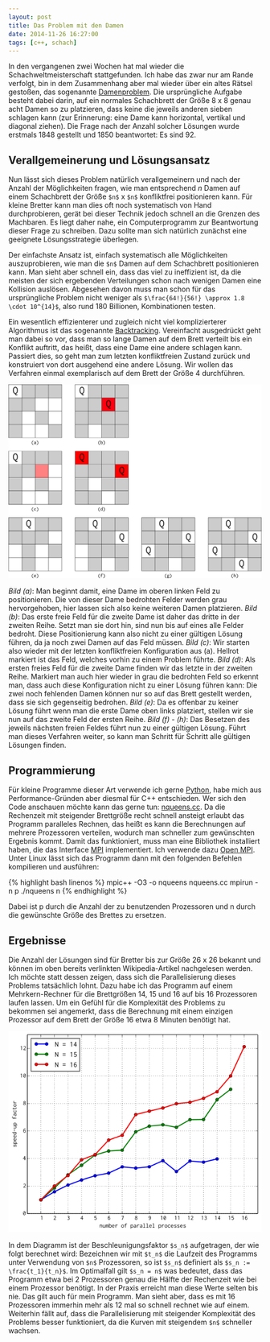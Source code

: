 ```yaml
---
layout: post
title: Das Problem mit den Damen
date: 2014-11-26 16:27:00
tags: [c++, schach]
---
```


In den vergangenen zwei Wochen hat mal wieder die Schachweltmeisterschaft stattgefunden. Ich habe das zwar nur am Rande verfolgt, bin in dem Zusammenhang aber mal wieder über ein altes Rätsel gestoßen, das sogenannte [Damenproblem][damenproblem]. Die ursprüngliche Aufgabe besteht dabei darin, auf ein normales Schachbrett der Größe 8 x 8 genau acht Damen so zu platzieren, dass keine die jeweils anderen sieben schlagen kann (zur Erinnerung: eine Dame kann horizontal, vertikal und diagonal ziehen). Die Frage nach der Anzahl solcher Lösungen wurde erstmals 1848 gestellt und 1850 beantwortet: Es sind 92.

## Verallgemeinerung und Lösungsansatz

Nun lässt sich dieses Problem natürlich verallgemeinern und nach der Anzahl der Möglichkeiten fragen, wie man entsprechend *n* Damen auf einem Schachbrett der Größe `$n$` x `$n$` konfliktfrei positionieren kann. Für kleine Bretter kann man dies oft noch systematisch von Hand durchprobieren, gerät bei dieser Technik jedoch schnell an die Grenzen des Machbaren. Es liegt daher nahe, ein Computerprogramm zur Beantwortung dieser Frage zu schreiben. Dazu sollte man sich natürlich zunächst eine geeignete Lösungsstrategie überlegen.

Der einfachste Ansatz ist, einfach systematisch alle Möglichkeiten auszuprobieren, wie man die `$n$` Damen auf dem Schachbrett positionieren kann. Man sieht aber schnell ein, dass das viel zu ineffizient ist, da die meisten der sich ergebenden Verteilungen schon nach wenigen Damen eine Kollision auslösen. Abgesehen davon muss man schon für das ursprüngliche Problem nicht weniger als `$\frac{64!}{56!} \approx 1.8 \cdot 10^{14}$`, also rund 180 Billionen, Kombinationen testen.

Ein wesentlich effizienterer und zugleich nicht viel komplizierterer Algorithmus ist das sogenannte [Backtracking][backtracking]. Vereinfacht ausgedrückt geht man dabei so vor, dass man so lange Damen auf dem Brett verteilt bis ein Konflikt auftritt, das heißt, dass eine Dame eine andere schlagen kann. Passiert dies, so geht man zum letzten konfliktfreien Zustand zurück und konstruiert von dort ausgehend eine andere Lösung. Wir wollen das Verfahren einmal exemplarisch auf dem Brett der Größe 4 durchführen.

<object data="/media/images/chess-backtrace.svg"><img src="/media/images/chess-backtrace.png" /></object>

*Bild (a)*: Man beginnt damit, eine Dame im oberen linken Feld zu positionieren. Die von dieser Dame bedrohten Felder werden grau hervorgehoben, hier lassen sich also keine weiteren Damen platzieren. *Bild (b)*: Das erste freie Feld für die zweite Dame ist daher das dritte in der zweiten Reihe. Setzt man sie dort hin, sind nun bis auf eines alle Felder bedroht. Diese Positionierung kann also nicht zu einer gültigen Lösung führen, da ja noch zwei Damen auf das Feld müssen. *Bild (c)*: Wir starten also wieder mit der letzten konfliktfreien Konfiguration aus (a). Hellrot markiert ist das Feld, welches vorhin zu einem Problem führte. *Bild (d)*: Als ersten freies Feld für die zweite Dame finden wir das letzte in der zweiten Reihe. Markiert man auch hier wieder in grau die bedrohten Feld so erkennt man, dass auch diese Konfiguration nicht zu einer Lösung führen kann: Die zwei noch fehlenden Damen können nur so auf das Brett gestellt werden, dass sie sich gegenseitig bedrohen. *Bild (e)*: Da es offenbar zu keiner Lösung führt wenn man die erste Dame oben links platziert, stellen wir sie nun auf das zweite Feld der ersten Reihe. *Bild (f) - (h)*: Das Besetzen des jeweils nächsten freien Feldes führt nun zu einer gültigen Lösung. Führt man dieses Verfahren weiter, so kann man Schritt für Schritt alle gültigen Lösungen finden.

## Programmierung

Für kleine Programme dieser Art verwende ich gerne [Python][python], habe mich aus Performance-Gründen aber diesmal für C++ entschieden. Wer sich den Code anschauen möchte kann das gerne tun: [nqueens.cc][nqueens.cc]. Da die Rechenzeit mit steigender Brettgröße recht schnell ansteigt erlaubt das Programm paralleles Rechnen, das heißt es kann die Berechnungen auf mehrere Prozessoren verteilen, wodurch man schneller zum gewünschten Ergebnis kommt. Damit das funktioniert, muss man eine Bibliothek installiert haben, die das Interface [MPI][mpi] implementiert. Ich verwende dazu [Open MPI][openmpi]. Unter Linux lässt sich das Programm dann mit den folgenden Befehlen kompilieren und ausführen:

{% highlight bash linenos %}
mpic++ -O3 -o nqueens nqueens.cc
mpirun -n p ./nqueens n
{% endhighlight %}

Dabei ist p durch die Anzahl der zu benutzenden Prozessoren und n durch die gewünschte Größe des Brettes zu ersetzen.

## Ergebnisse

Die Anzahl der Lösungen sind für Bretter bis zur Größe 26 x 26 bekannt und können im oben bereits verlinkten Wikipedia-Artikel nachgelesen werden. Ich möchte statt dessen zeigen, dass sich die Parallelisierung dieses Problems tatsächlich lohnt. Dazu habe ich das Programm auf einem Mehrkern-Rechner für die Brettgrößen 14, 15 und 16 auf bis 16 Prozessoren laufen lassen. Um ein Gefühl für die Komplexität des Problems zu bekommen sei angemerkt, dass die Berechnung mit einem einzigen Prozessor auf dem Brett der Größe 16 etwa 8 Minuten benötigt hat.

<object data="/media/images/chess-speedup.svg"><img src="/media/images/chess-speedup.png" /></object>

In dem Diagramm ist der Beschleunigungsfaktor `$s_n$` aufgetragen, der wie folgt berechnet wird: Bezeichnen wir mit `$t_n$` die Laufzeit des Programms unter Verwendung von `$n$` Prozessoren, so ist `$s_n$` definiert als `$s_n := \frac{t_1}{t_n}$`. Im Optimalfall gilt `$s_n = n$` was bedeutet, dass das Programm etwa bei 2 Prozessoren genau die Hälfte der Rechenzeit wie bei einem Prozessor benötigt. In der Praxis erreicht man diese Werte selten bis nie. Das gilt auch für mein Programm. Man sieht aber, dass es mit 16 Prozessoren immerhin mehr als 12 mal so schnell rechnet wie auf einem. Weiterhin fällt auf, dass die Parallelisierung mit steigender Komplexität des Problems besser funktioniert, da die Kurven mit steigendem `$n$` schneller wachsen.


[backtracking]: http://de.wikipedia.org/wiki/Backtracking
[damenproblem]: http://de.wikipedia.org/wiki/Damenproblem
[example]: /media/images/chess.svg
[mpi]: http://de.wikipedia.org/wiki/Message_Passing_Interface
[nqueens.cc]: /media/code/nqueens.cc
[openmpi]: http://www.open-mpi.org/
[python]: http://www.python.org
